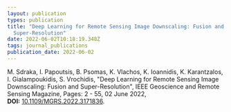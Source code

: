 ```yaml
---
layout: publication
types: publication
title: "Deep Learning for Remote Sensing Image Downscaling: Fusion and
  Super-Resolution"
date: 2022-06-02T10:18:19.348Z
tags: journal_publications
publication_date: 2022-06-02
---
```

<!--StartFragment-->

M. Sdraka, I. Papoutsis, B. Psomas, K. Vlachos, K. Ioannidis, K. Karantzalos, I. Gialampoukidis, S. Vrochidis, "Deep Learning for Remote Sensing Image Downscaling: Fusion and Super-Resolution", IEEE Geoscience and Remote Sensing Magazine, Pages: 2 - 55, 02 June 2022, **DOI:** [10.1109/MGRS.2022.3171836](https://doi.org/10.1109/MGRS.2022.3171836).

<!--EndFragment-->